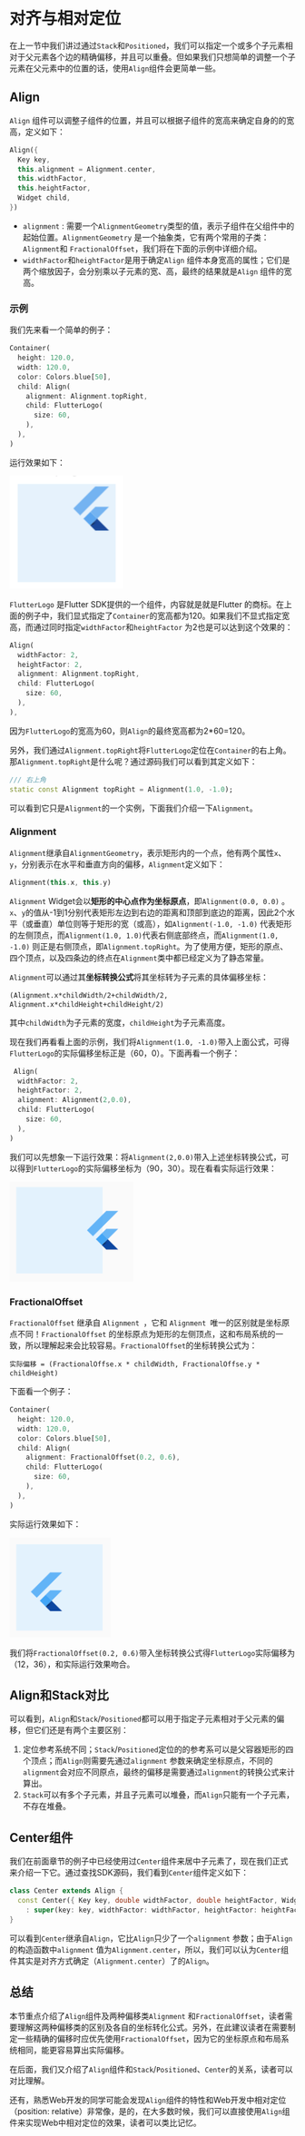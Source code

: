 # 对齐与相对定位

在上一节中我们讲过通过`Stack`和`Positioned`，我们可以指定一个或多个子元素相对于父元素各个边的精确偏移，并且可以重叠。但如果我们只想简单的调整一个子元素在父元素中的位置的话，使用`Align`组件会更简单一些。

## Align

`Align` 组件可以调整子组件的位置，并且可以根据子组件的宽高来确定自身的的宽高，定义如下：

```dart
Align({
  Key key,
  this.alignment = Alignment.center,
  this.widthFactor,
  this.heightFactor,
  Widget child,
})
```

- `alignment` : 需要一个`AlignmentGeometry`类型的值，表示子组件在父组件中的起始位置。`AlignmentGeometry` 是一个抽象类，它有两个常用的子类：`Alignment`和 `FractionalOffset`，我们将在下面的示例中详细介绍。
- `widthFactor`和`heightFactor`是用于确定`Align` 组件本身宽高的属性；它们是两个缩放因子，会分别乘以子元素的宽、高，最终的结果就是`Align` 组件的宽高。

### 示例

我们先来看一个简单的例子：

```dart
Container(
  height: 120.0,
  width: 120.0,
  color: Colors.blue[50],
  child: Align(
    alignment: Alignment.topRight,
    child: FlutterLogo(
      size: 60,
    ),
  ),
)
```

运行效果如下：

![align1](../imgs/align1.png)

`FlutterLogo` 是Flutter SDK提供的一个组件，内容就是就是Flutter 的商标。在上面的例子中，我们显式指定了`Container`的宽高都为120。如果我们不显式指定宽高，而通过同时指定`widthFactor`和`heightFactor` 为2也是可以达到这个效果的：

```dart
Align(
  widthFactor: 2,
  heightFactor: 2,
  alignment: Alignment.topRight,
  child: FlutterLogo(
    size: 60,
  ),
),
```

因为`FlutterLogo`的宽高为60，则`Align`的最终宽高都为2*60=120。

另外，我们通过`Alignment.topRight`将`FlutterLogo`定位在`Container`的右上角。那`Alignment.topRight`是什么呢？通过源码我们可以看到其定义如下：

```dart
/// 右上角
static const Alignment topRight = Alignment(1.0, -1.0);
```

可以看到它只是`Alignment`的一个实例，下面我们介绍一下`Alignment`。

### Alignment

`Alignment`继承自`AlignmentGeometry`，表示矩形内的一个点，他有两个属性`x`、`y`，分别表示在水平和垂直方向的偏移，`Alignment`定义如下：

```dart
Alignment(this.x, this.y)
```

`Alignment` Widget会以**矩形的中心点作为坐标原点**，即`Alignment(0.0, 0.0)` 。`x`、`y`的值从-1到1分别代表矩形左边到右边的距离和顶部到底边的距离，因此2个水平（或垂直）单位则等于矩形的宽（或高），如`Alignment(-1.0, -1.0)` 代表矩形的左侧顶点，而`Alignment(1.0, 1.0)`代表右侧底部终点，而`Alignment(1.0, -1.0)` 则正是右侧顶点，即`Alignment.topRight`。为了使用方便，矩形的原点、四个顶点，以及四条边的终点在`Alignment`类中都已经定义为了静态常量。

`Alignment`可以通过其**坐标转换公式**将其坐标转为子元素的具体偏移坐标：

```
(Alignment.x*childWidth/2+childWidth/2, Alignment.x*childHeight+childHeight/2)
```

其中`childWidth`为子元素的宽度，`childHeight`为子元素高度。

现在我们再看看上面的示例，我们将`Alignment(1.0, -1.0)`带入上面公式，可得`FlutterLogo`的实际偏移坐标正是（60，0）。下面再看一个例子：

```dart
 Align(
  widthFactor: 2,
  heightFactor: 2,
  alignment: Alignment(2,0.0),
  child: FlutterLogo(
    size: 60,
  ),
)
```

我们可以先想象一下运行效果：将`Alignment(2,0.0)`带入上述坐标转换公式，可以得到`FlutterLogo`的实际偏移坐标为（90，30）。现在看看实际运行效果：

![align1](../imgs/align2.png)

### FractionalOffset

`FractionalOffset` 继承自 `Alignment `，它和 `Alignment `唯一的区别就是坐标原点不同！`FractionalOffset` 的坐标原点为矩形的左侧顶点，这和布局系统的一致，所以理解起来会比较容易。`FractionalOffset`的坐标转换公式为：

```
实际偏移 = (FractionalOffse.x * childWidth, FractionalOffse.y * childHeight)
```

下面看一个例子：

```dart
Container(
  height: 120.0,
  width: 120.0,
  color: Colors.blue[50],
  child: Align(
    alignment: FractionalOffset(0.2, 0.6),
    child: FlutterLogo(
      size: 60,
    ),
  ),
)
```

实际运行效果如下：

![align1](../imgs/align3.png)

我们将`FractionalOffset(0.2, 0.6)`带入坐标转换公式得`FlutterLogo`实际偏移为（12，36），和实际运行效果吻合。

## Align和Stack对比

可以看到，`Align`和`Stack`/`Positioned`都可以用于指定子元素相对于父元素的偏移，但它们还是有两个主要区别：

1. 定位参考系统不同；`Stack`/`Positioned`定位的的参考系可以是父容器矩形的四个顶点；而`Align`则需要先通过`alignment` 参数来确定坐标原点，不同的`alignment`会对应不同原点，最终的偏移是需要通过`alignment`的转换公式来计算出。
2. `Stack`可以有多个子元素，并且子元素可以堆叠，而`Align`只能有一个子元素，不存在堆叠。



## Center组件

我们在前面章节的例子中已经使用过`Center`组件来居中子元素了，现在我们正式来介绍一下它。通过查找SDK源码，我们看到`Center`组件定义如下：

```dart
class Center extends Align {
  const Center({ Key key, double widthFactor, double heightFactor, Widget child })
    : super(key: key, widthFactor: widthFactor, heightFactor: heightFactor, child: child);
}
```

可以看到`Center`继承自`Align`，它比`Align`只少了一个`alignment` 参数；由于`Align`的构造函数中`alignment` 值为`Alignment.center`，所以，我们可以认为`Center`组件其实是对齐方式确定（`Alignment.center`）了的`Align`。



## 总结

本节重点介绍了`Align`组件及两种偏移类`Alignment` 和`FractionalOffset`，读者需要理解这两种偏移类的区别及各自的坐标转化公式。另外，在此建议读者在需要制定一些精确的偏移时应优先使用`FractionalOffset`，因为它的坐标原点和布局系统相同，能更容易算出实际偏移。

在后面，我们又介绍了`Align`组件和`Stack`/`Positioned`、`Center`的关系，读者可以对比理解。

还有，熟悉Web开发的同学可能会发现`Align`组件的特性和Web开发中相对定位（position: relative）非常像，是的，在大多数时候，我们可以直接使用`Align`组件来实现Web中相对定位的效果，读者可以类比记忆。